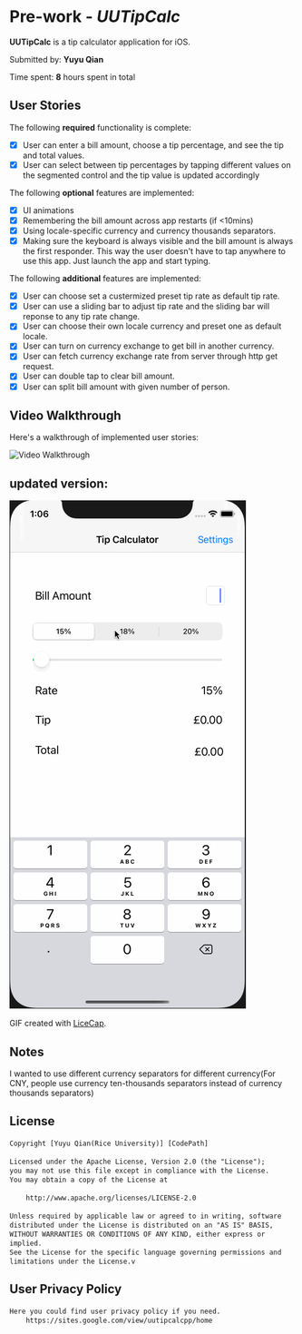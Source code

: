 # Pre-work - *UUTipCalc*

**UUTipCalc** is a tip calculator application for iOS.

Submitted by: **Yuyu Qian**

Time spent: **8** hours spent in total

## User Stories

The following **required** functionality is complete:

* [X] User can enter a bill amount, choose a tip percentage, and see the tip and total values.
* [X] User can select between tip percentages by tapping different values on the segmented control and the tip value is updated accordingly

The following **optional** features are implemented:

* [X] UI animations
* [X] Remembering the bill amount across app restarts (if <10mins)
* [X] Using locale-specific currency and currency thousands separators.
* [X] Making sure the keyboard is always visible and the bill amount is always the first responder. This way the user doesn't have to tap anywhere to use this app. Just launch the app and start typing.

The following **additional** features are implemented:

- [X] User can choose set a custermized preset tip rate as default tip rate.
- [X] User can use a sliding bar to adjust tip rate and the sliding bar will reponse to any tip rate change.
- [X] User can choose their own locale currency and preset one as default locale.
- [X] User can turn on currency exchange to get bill in another currency.
- [X] User can fetch currency exchange rate from server through http get request.
- [X] User can double tap to clear bill amount.
- [X] User can split bill amount with given number of person.

## Video Walkthrough

Here's a walkthrough of implemented user stories:

<img src='./tip3.gif' width='' alt='Video Walkthrough' />

## updated version:
<img src='./ppt4.gif' width='' alt='Video Walkthrough' />

GIF created with [LiceCap](http://www.cockos.com/licecap/).

## Notes

I wanted to use different currency separators for different currency(For CNY, people use currency ten-thousands separators instead of currency thousands separators)


## License

    Copyright [Yuyu Qian(Rice University)] [CodePath]

    Licensed under the Apache License, Version 2.0 (the "License");
    you may not use this file except in compliance with the License.
    You may obtain a copy of the License at

        http://www.apache.org/licenses/LICENSE-2.0

    Unless required by applicable law or agreed to in writing, software
    distributed under the License is distributed on an "AS IS" BASIS,
    WITHOUT WARRANTIES OR CONDITIONS OF ANY KIND, either express or implied.
    See the License for the specific language governing permissions and
    limitations under the License.v

## User Privacy Policy
    Here you could find user privacy policy if you need. 
        https://sites.google.com/view/uutipcalcpp/home
